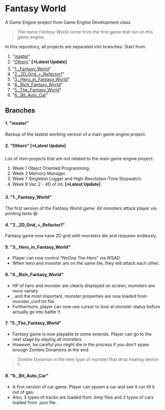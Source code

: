 # Fantasy World
A Game Engine project from Game Engine Development class
>The name _Fantasy World_ come from the first game that run on this game engine.

In this repository, all projects are separated into branches. Start from:
1. "[master](https://github.com/Azurifle/fantasyworld/tree/6._Bit_Auto_Car#1-master)"
2. "[Others](https://github.com/Azurifle/fantasyworld/tree/6._Bit_Auto_Car#2-others-starlatest-update)" **[:star:Latest Update]**
3. "[1.\_Fantasy\_World](https://github.com/Azurifle/fantasyworld/tree/6._Bit_Auto_Car#3-1_fantasy_world)"
4. "[2.\_2D\_Grid\_+\_Refactor1](https://github.com/Azurifle/fantasyworld/tree/6._Bit_Auto_Car#4-2_2d_grid__refactor1)"
5. "[3.\_Hero\_in\_Fantasy\_World](https://github.com/Azurifle/fantasyworld/tree/6._Bit_Auto_Car#5-3_hero_in_fantasy_world)"
6. "[4.\_Rich\_Fantasy\_World](https://github.com/Azurifle/fantasyworld/tree/6._Bit_Auto_Car#6-4_rich_fantasy_world)"
7. "[5.\_The\_Fantasy\_World](https://github.com/Azurifle/fantasyworld/tree/6._Bit_Auto_Car#7-5_the_fantasy_world)"
8. "[6.\_Bit\_Auto\_Car](https://github.com/Azurifle/fantasyworld/tree/6._Bit_Auto_Car#8-6_bit_auto_car)"

## Branches
#### 1. "master"
Backup of the lastest working version of a main game engine project.

#### 2. "Others" [:star:Latest Update]
List of mini-projects that are not related to the main game engine project:

1. Week 1 Object Oriented Programming.
2. Week 2 Memory Manager.
3. Week 7 Singleton Logger and High-Resolution-Time Stopwatch.
4. Week 9 Vec 2 - 4D of int. **[:star:Latest Update]**

#### 3. "1.\_Fantasy\_World"
The first version of the Fantasy World game. All monsters attack player via printing texts :laughing:.

#### 4. "2.\_2D\_Grid\_+\_Refactor1"
Fantasy game now have 2D grid with monsters die and respawn endlessly.

#### 5. "3.\_Hero\_in\_Fantasy\_World"
- Player can now control "NoOne The Hero" via WSAD. 
- When hero and monster are on the same tile, they will attack each other.

#### 6. "4.\_Rich\_Fantasy\_World"
- HP of hero and monster are clearly displayed on screen, monsters are more variaty
- , and the most important, monster properties are now loaded from monster_conf.txt file.
- Furthermore, player can now use cursor to look at monster status before actually go into battle !!.

#### 7. "5.\_The\_Fantasy\_World"
- Fantasy game is now playable to some extends. Player can go to the next stage by slaying all monsters. 
- However, be careful you might die in the process if you don't spare enough Zombie Doramons at the end.
>Zombie Doramon is the new type of monster that drop healing device !!.

#### 8. "6.\_Bit\_Auto\_Car"
- A first version of car game. Player can spawn a car and see it run till it out of gas. 
- Also, 3 types of tracks are loaded from .bmp files and 2 types of cars loaded from .json file.
